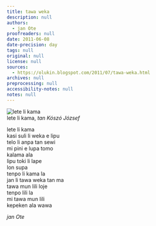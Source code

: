 ```yaml
---
title: tawa weka
description: null
authors:
  - jan Ote
proofreaders: null
date: 2011-06-08
date-precision: day
tags: null
original: null
license: null
sources:
  - https://olukin.blogspot.com/2011/07/tawa-weka.html
archives: null
preprocessing: null
accessibility-notes: null
notes: null
---
```


<!-- "AutumnFog.jpg" by Kószó József (https://commons.wikimedia.org/wiki/File:AutumnFog.jpg). GFDL, CC BY-SA 3.0 Unported, CC BY-SA 2.5, 2.0, 1.0 Generic. -->
![lete li kama](https://upload.wikimedia.org/wikipedia/commons/e/e9/AutumnFog.jpg)  \
lete li kama, *tan Kószó József*

lete li kama  \
kasi suli li weka e lipu  \
telo li anpa tan sewi  \
mi pini e lupa tomo  \
kalama ala  \
lipu toki li lape  \
lon supa  \
tenpo li kama la  \
jan li tawa weka tan ma  \
tawa mun lili loje  \
tenpo lili la  \
mi tawa mun lili  \
kepeken ala wawa

*jan Ote*
